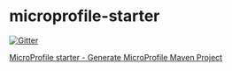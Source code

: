 # microprofile-starter

[![Gitter](https://badges.gitter.im/eclipse/microprofile-starter.svg)](https://gitter.im/eclipse/microprofile-starter?utm_source=badge&utm_medium=badge&utm_campaign=pr-badge&utm_content=badge)

[MicroProfile starter - Generate MicroProfile Maven Project](https://start.microprofile.io/index.xhtml)
